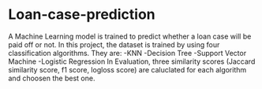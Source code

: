 # Loan-case-prediction
A Machine Learning model is trained to predict whether a loan case will be paid off or not.
In this project, the dataset is trained by using four classification algorithms. They are:
-KNN
-Decision Tree
-Support Vector Machine
-Logistic Regression
In Evaluation, three similarity scores (Jaccard similarity score, f1 score, logloss score) are caluclated for each algorithm and choosen the best one. 
